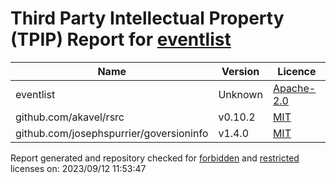 # Third Party Intellectual Property (TPIP) Report for [eventlist](https://github.com/ARM-software/CMSIS-View/tree/main/tools/eventlist)

| __Name__ | __Version__ | __Licence__ |
|----------|-------------|-------------|
| eventlist | Unknown  | [Apache-2.0](Unknown) |
| github.com/akavel/rsrc | v0.10.2  | [MIT](https://github.com/akavel/rsrc/blob/v0.10.2/LICENSE.txt) |
| github.com/josephspurrier/goversioninfo | v1.4.0  | [MIT](https://github.com/josephspurrier/goversioninfo/blob/v1.4.0/LICENSE) |

Report generated and repository checked for [forbidden](https://github.com/google/licenseclassifier/blob/842c0d70d7027215932deb13801890992c9ba364/license_type.go#L323) and [restricted](https://github.com/google/licenseclassifier/blob/842c0d70d7027215932deb13801890992c9ba364/license_type.go#L176) licenses on: 2023/09/12 11:53:47
